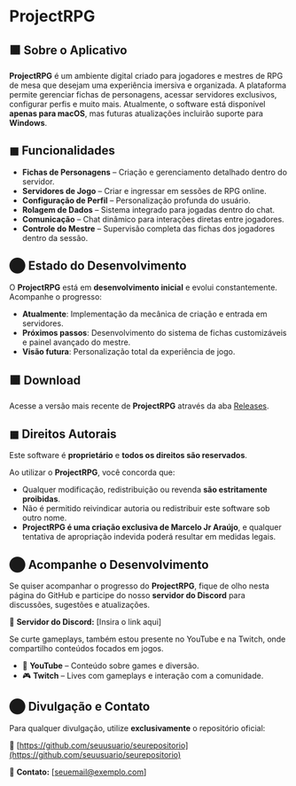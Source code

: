 # ProjectRPG

## ⬛ Sobre o Aplicativo
**ProjectRPG** é um ambiente digital criado para jogadores e mestres de RPG de mesa que desejam uma experiência imersiva e organizada. A plataforma permite gerenciar fichas de personagens, acessar servidores exclusivos, configurar perfis e muito mais. Atualmente, o software está disponível **apenas para macOS**, mas futuras atualizações incluirão suporte para **Windows**.

## ◼ Funcionalidades
- **Fichas de Personagens** – Criação e gerenciamento detalhado dentro do servidor.
- **Servidores de Jogo** – Criar e ingressar em sessões de RPG online.
- **Configuração de Perfil** – Personalização profunda do usuário.
- **Rolagem de Dados** – Sistema integrado para jogadas dentro do chat.
- **Comunicação** – Chat dinâmico para interações diretas entre jogadores.
- **Controle do Mestre** – Supervisão completa das fichas dos jogadores dentro da sessão.

## ⬤ Estado do Desenvolvimento
O **ProjectRPG** está em **desenvolvimento inicial** e evolui constantemente. Acompanhe o progresso:

- **Atualmente**: Implementação da mecânica de criação e entrada em servidores.
- **Próximos passos**: Desenvolvimento do sistema de fichas customizáveis e painel avançado do mestre.
- **Visão futura**: Personalização total da experiência de jogo.

## ⬛ Download
Acesse a versão mais recente de **ProjectRPG** através da aba [Releases](https://github.com/seuusuario/seurepositorio/releases).

## ◼ Direitos Autorais
Este software é **proprietário** e **todos os direitos são reservados**.

Ao utilizar o **ProjectRPG**, você concorda que:

- Qualquer modificação, redistribuição ou revenda **são estritamente proibidas**.
- Não é permitido reivindicar autoria ou redistribuir este software sob outro nome.
- **ProjectRPG é uma criação exclusiva de Marcelo Jr Araújo**, e qualquer tentativa de apropriação indevida poderá resultar em medidas legais.

## ⬤ Acompanhe o Desenvolvimento
Se quiser acompanhar o progresso do **ProjectRPG**, fique de olho nesta página do GitHub e participe do nosso **servidor do Discord** para discussões, sugestões e atualizações.

🔗 **Servidor do Discord:** [Insira o link aqui]

Se curte gameplays, também estou presente no YouTube e na Twitch, onde compartilho conteúdos focados em jogos.

- 🎥 **YouTube** – Conteúdo sobre games e diversão.
- 🎮 **Twitch** – Lives com gameplays e interação com a comunidade.

## ⬤ Divulgação e Contato
Para qualquer divulgação, utilize **exclusivamente** o repositório oficial:

🔗 [https://github.com/seuusuario/seurepositorio](https://github.com/seuusuario/seurepositorio)

📧 **Contato:** [seuemail@exemplo.com]
